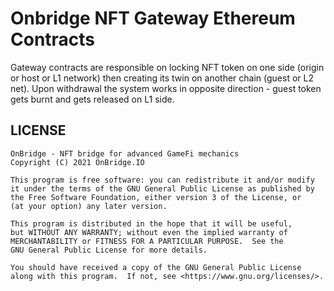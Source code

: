 # Onbridge NFT Gateway Ethereum Contracts

Gateway contracts are responsible on locking NFT token on one side (origin or host or L1 network) then creating its twin on another chain (guest or L2 net). 
Upon withdrawal the system works in opposite direction - guest token gets burnt and gets released on L1 side.

## LICENSE

```
OnBridge - NFT bridge for advanced GameFi mechanics
Copyright (C) 2021 OnBridge.IO

This program is free software: you can redistribute it and/or modify
it under the terms of the GNU General Public License as published by
the Free Software Foundation, either version 3 of the License, or
(at your option) any later version.

This program is distributed in the hope that it will be useful,
but WITHOUT ANY WARRANTY; without even the implied warranty of
MERCHANTABILITY or FITNESS FOR A PARTICULAR PURPOSE.  See the
GNU General Public License for more details.

You should have received a copy of the GNU General Public License
along with this program.  If not, see <https://www.gnu.org/licenses/>.
```

